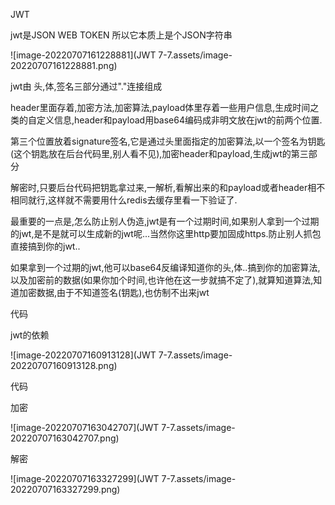 JWT

jwt是JSON WEB TOKEN 所以它本质上是个JSON字符串

![image-20220707161228881](JWT 7-7.assets/image-20220707161228881.png)

jwt由 头,体,签名三部分通过"."连接组成

header里面存着,加密方法,加密算法,payload体里存着一些用户信息,生成时间之类的自定义信息,header和payload用base64编码成非明文放在jwt的前两个位置.

第三个位置放着signature签名,它是通过头里面指定的加密算法,以一个签名为钥匙(这个钥匙放在后台代码里,别人看不见),加密header和payload,生成jwt的第三部分

解密时,只要后台代码把钥匙拿过来,一解析,看解出来的和payload或者header相不相同就行,这样就不需要用什么redis去缓存里看一下验证了.

最重要的一点是,怎么防止别人伪造,jwt是有一个过期时间,如果别人拿到一个过期的jwt,是不是就可以生成新的jwt呢...当然你这里http要加固成https.防止别人抓包直接搞到你的jwt..

如果拿到一个过期的jwt,他可以base64反编译知道你的头,体..搞到你的加密算法,以及加密前的数据(如果你加个时间,也许他在这一步就搞不定了),就算知道算法,知道加密数据,由于不知道签名(钥匙),也仿制不出来jwt



代码

jwt的依赖

![image-20220707160913128](JWT 7-7.assets/image-20220707160913128.png)

代码

加密

![image-20220707163042707](JWT 7-7.assets/image-20220707163042707.png)

解密

![image-20220707163327299](JWT 7-7.assets/image-20220707163327299.png)